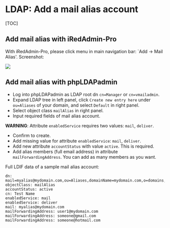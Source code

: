 # LDAP: Add a mail alias account

[TOC]

## Add mail alias with iRedAdmin-Pro

With iRedAdmin-Pro, please click menu in main navigation bar: `Add -> Mail Alias'.
Screenshot:

![](../images/iredadmin/alias_create.png)

## Add mail alias with phpLDAPadmin

* Log into phpLDAPadmin as LDAP root dn `cn=Manager` or `cn=vmailadmin`.
* Expand LDAP tree in left panel, click `Create new entry here` under
  `ou=Aliases` of your domain, and select `Default` in right panel.
* Select object class `mailAlias` in right panel.
* Input required fields of mail alias account.

__WARNING__: Attribute `enabledService` requires two values: `mail`, `deliver`.

* Confirm to create.
* Add missing value for attribute `enabledService`:  `mail`, `deliver`.
* Add new attribute `accountStatus` with value `active`. This is required.
* Add alias members (full email address) in attribute `mailForwardingAddress`.
  You can add as many members as you want.

Full LDIF data of a sample mail alias account:

```
dn: mail=myalias@mydomain.com,ou=Aliases,domainName=mydomain.com,o=domains,dc=iredmail,dc=org
objectClass: mailAlias
accountStatus: active
cn: Test Name
enabledService: mail
enabledService: deliver
mail: myalias@mydomain.com
mailForwardingAddress: user1@mydomain.com
mailForwardingAddress: someone@gmail.com
mailForwardingAddress: someone@hotmail.com
```
